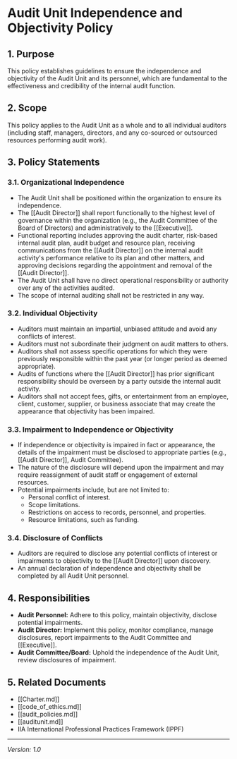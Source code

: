 # Audit Unit Independence and Objectivity Policy

## 1. Purpose
This policy establishes guidelines to ensure the independence and objectivity of the Audit Unit and its personnel, which are fundamental to the effectiveness and credibility of the internal audit function.

## 2. Scope
This policy applies to the Audit Unit as a whole and to all individual auditors (including staff, managers, directors, and any co-sourced or outsourced resources performing audit work).

## 3. Policy Statements

### 3.1. Organizational Independence
- The Audit Unit shall be positioned within the organization to ensure its independence.
- The [[Audit Director]] shall report functionally to the highest level of governance within the organization (e.g., the Audit Committee of the Board of Directors) and administratively to the [[Executive]].
- Functional reporting includes approving the audit charter, risk-based internal audit plan, audit budget and resource plan, receiving communications from the [[Audit Director]] on the internal audit activity's performance relative to its plan and other matters, and approving decisions regarding the appointment and removal of the [[Audit Director]].
- The Audit Unit shall have no direct operational responsibility or authority over any of the activities audited.
- The scope of internal auditing shall not be restricted in any way.

### 3.2. Individual Objectivity
- Auditors must maintain an impartial, unbiased attitude and avoid any conflicts of interest.
- Auditors must not subordinate their judgment on audit matters to others.
- Auditors shall not assess specific operations for which they were previously responsible within the past year (or longer period as deemed appropriate).
- Audits of functions where the [[Audit Director]] has prior significant responsibility should be overseen by a party outside the internal audit activity.
- Auditors shall not accept fees, gifts, or entertainment from an employee, client, customer, supplier, or business associate that may create the appearance that objectivity has been impaired.

### 3.3. Impairment to Independence or Objectivity
- If independence or objectivity is impaired in fact or appearance, the details of the impairment must be disclosed to appropriate parties (e.g., [[Audit Director]], Audit Committee).
- The nature of the disclosure will depend upon the impairment and may require reassignment of audit staff or engagement of external resources.
- Potential impairments include, but are not limited to:
    - Personal conflict of interest.
    - Scope limitations.
    - Restrictions on access to records, personnel, and properties.
    - Resource limitations, such as funding.

### 3.4. Disclosure of Conflicts
- Auditors are required to disclose any potential conflicts of interest or impairments to objectivity to the [[Audit Director]] upon discovery.
- An annual declaration of independence and objectivity shall be completed by all Audit Unit personnel.

## 4. Responsibilities
- **Audit Personnel:** Adhere to this policy, maintain objectivity, disclose potential impairments.
- **Audit Director:** Implement this policy, monitor compliance, manage disclosures, report impairments to the Audit Committee and [[Executive]].
- **Audit Committee/Board:** Uphold the independence of the Audit Unit, review disclosures of impairment.

## 5. Related Documents
- [[Charter.md]]
- [[code_of_ethics.md]]
- [[audit_policies.md]]
- [[auditunit.md]]
- IIA International Professional Practices Framework (IPPF)

---
*Version: 1.0* 